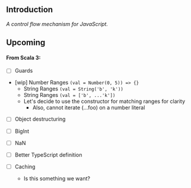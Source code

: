 ## Introduction

_A control flow mechanism for JavaScript._

## Upcoming

#### From Scala 3:

- [ ] Guards
- [wip] Number Ranges `(val = Number(0, 5)) => {}`
  - String Ranges `(val = String('b', 'k'))`
  - String Ranges `(val = ['b', ...'k'])`
  - Let's decide to use the constructor for matching ranges for clarity
    - Also, cannot iterate (...foo) on a number literal

- [ ] Object destructuring
- [ ] BigInt
- [ ] NaN


- [ ] Better TypeScript definition
- [ ] Caching
  - Is this something we want?

